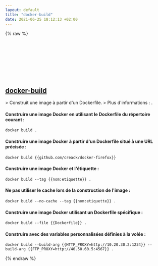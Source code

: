 ```yaml
---
layout: default
title: "docker-build"
date: 2021-06-25 18:12:13 +02:00
---
```

{% raw %}
<h2 id="docker-build">
  <a href="/fr/common/docker-build.html">docker-build</a> <a href="#docker-build"><svg class="icon">
    <use href="/assets/images/unicode_sprite.svg#link" />
  </svg></a>
</h2>
> Construit une image à partir d'un Dockerfile.
> Plus d'informations : <https://docs.docker.com/engine/reference/commandline/build/>.

#### Construire une image Docker en utilisant le Dockerfile du répertoire courant :
```shell
docker build .
```
#### Construire une image Docker à partir d'un Dockerfile situé à une URL précisée :
```shell
docker build {{github.com/creack/docker-firefox}}
```
#### Construire une image Docker et l'étiquette :
```shell
docker build --tag {{nom:etiquette}} .
```
#### Ne pas utiliser le cache lors de la construction de l'image :
```shell
docker build --no-cache --tag {{nom:etiquette}} .
```
#### Construire une image Docker utilisant un Dockerfile spécifique :
```shell
docker build --file {{Dockerfile}} .
```
#### Construire avec des variables personnalisées définies à la volée :
```shell
docker build --build-arg {{HTTP_PROXY=http://10.20.30.2:1234}} --build-arg {{FTP_PROXY=http://40.50.60.5:4567}} .
```
{% endraw %}